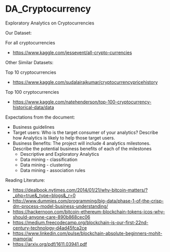 # DA_Cryptocurrency
Exploratory Analytics on Cryptocurrencies 

Our Dataset:

For all cryptocurrencies
- https://www.kaggle.com/jessevent/all-crypto-currencies

Other Similar Datasets:

Top 10 cryptocurrencies
- https://www.kaggle.com/sudalairajkumar/cryptocurrencypricehistory

Top 100 cryptocurrencies
- https://www.kaggle.com/natehenderson/top-100-cryptocurrency-historical-data/data


Expectations from the document:

- Business guidelines 
- Target users: Who is the target consumer of your analytics? Describe how Analytics is likely to help those target users.
- Business Benefits: The project will include 4 analytics milestones. Describe the potential business benefits of each of the milestones
    - Descriptive and Exploratory Analytics
    - Data mining - classification
    - Data mining - clustering
    - Data mining - association rules

Reading Literature:
- https://dealbook.nytimes.com/2014/01/21/why-bitcoin-matters/?_php=true&_type=blogs&_r=0
- http://www.dummies.com/programming/big-data/phase-1-of-the-crisp-dm-process-model-business-understanding/
- https://hackernoon.com/bitcoin-ethereum-blockchain-tokens-icos-why-should-anyone-care-890b868cec06
- https://medium.freecodecamp.org/blockchain-is-our-first-22nd-century-technology-d4ad45fca2ce
- https://www.linkedin.com/pulse/blockchain-absolute-beginners-mohit-mamoria/
- https://arxiv.org/pdf/1611.03941.pdf























